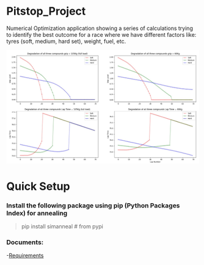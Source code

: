 # Pitstop_Project
Numerical Optimization application showing a series of calculations trying to identify the best outcome for a race where we have different factors like: tyres (soft, medium, hard set), weight, fuel, etc.

![numerical](https://github.com/Ramisar/Pitstop_Project/blob/daec1834c9b8fcdcb252fffbd23012e7d97abfef/thumbnail_pitstop.jpg)

# Quick Setup
### Install the following package using pip (Python Packages Index) for annealing
>pip install simanneal  # from pypi


### Documents:

-[Requirements](https://github.com/Ramisar/Pitstop_Project/blob/daec1834c9b8fcdcb252fffbd23012e7d97abfef/PitStopProject_Evandro_2960774.pdf)
